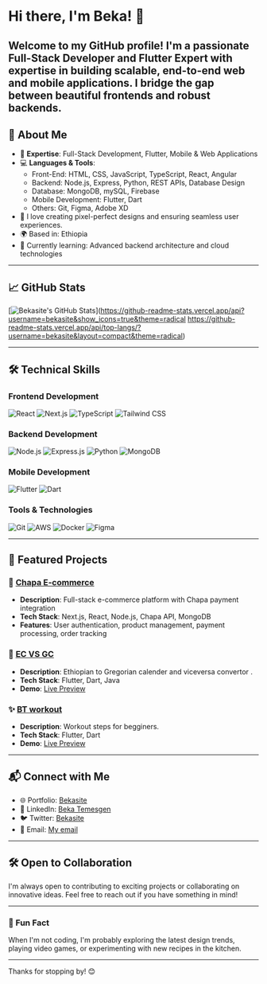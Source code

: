 # Hi there, I'm Beka! 👋

Welcome to my GitHub profile! I'm a passionate Full-Stack Developer and Flutter Expert with expertise in building scalable, end-to-end web and mobile applications. I bridge the gap between beautiful frontends and robust backends.
---

## 🚀 About Me

- 🌟 **Expertise**: Full-Stack Development, Flutter, Mobile & Web Applications
- 💻 **Languages & Tools**: 
  - Front-End: HTML, CSS, JavaScript, TypeScript, React, Angular
  - Backend: Node.js, Express, Python, REST APIs, Database Design
  - Database: MongoDB, mySQL, Firebase
  - Mobile Development: Flutter, Dart
  - Others: Git, Figma, Adobe XD
- 🎨 I love creating pixel-perfect designs and ensuring seamless user experiences.
- 🌍 Based in: Ethiopia
- 🌱 Currently learning: Advanced backend architecture and cloud technologies

---

## 📈 GitHub Stats

[![Bekasite's GitHub Stats](https://github-readme-stats.vercel.app/api?username=bekasite&show_icons=true&theme=radical)](https://github-readme-stats.vercel.app/api?username=bekasite&show_icons=true&theme=radical
https://github-readme-stats.vercel.app/api/top-langs/?username=bekasite&layout=compact&theme=radical)

---

## 🛠️ Technical Skills

### **Frontend Development**
![React](https://img.shields.io/badge/React-20232A?style=for-the-badge&logo=react&logoColor=61DAFB)
![Next.js](https://img.shields.io/badge/Next.js-000000?style=for-the-badge&logo=next.js&logoColor=white)
![TypeScript](https://img.shields.io/badge/TypeScript-007ACC?style=for-the-badge&logo=typescript&logoColor=white)
![Tailwind CSS](https://img.shields.io/badge/Tailwind_CSS-38B2AC?style=for-the-badge&logo=tailwind-css&logoColor=white)

### **Backend Development**
![Node.js](https://img.shields.io/badge/Node.js-339933?style=for-the-badge&logo=nodedotjs&logoColor=white)
![Express.js](https://img.shields.io/badge/Express.js-000000?style=for-the-badge&logo=express&logoColor=white)
![Python](https://img.shields.io/badge/Python-3776AB?style=for-the-badge&logo=python&logoColor=white)
![MongoDB](https://img.shields.io/badge/MongoDB-4EA94B?style=for-the-badge&logo=mongodb&logoColor=white)

### **Mobile Development**
![Flutter](https://img.shields.io/badge/Flutter-02569B?style=for-the-badge&logo=flutter&logoColor=white)
![Dart](https://img.shields.io/badge/Dart-0175C2?style=for-the-badge&logo=dart&logoColor=white)

### **Tools & Technologies**
![Git](https://img.shields.io/badge/Git-F05032?style=for-the-badge&logo=git&logoColor=white)
![AWS](https://img.shields.io/badge/AWS-232F3E?style=for-the-badge&logo=amazon-aws&logoColor=white)
![Docker](https://img.shields.io/badge/Docker-2496ED?style=for-the-badge&logo=docker&logoColor=white)
![Figma](https://img.shields.io/badge/Figma-F24E1E?style=for-the-badge&logo=figma&logoColor=white)

---

## 📂 Featured Projects

### 🛒 [Chapa E-commerce](https://github.com/bekasite/chapa-ecommerce)
- **Description**: Full-stack e-commerce platform with Chapa payment integration
- **Tech Stack**: Next.js, React, Node.js, Chapa API, MongoDB
- **Features**: User authentication, product management, payment processing, order tracking

### 🎯 [EC VS GC](#)
- **Description**: Ethiopian to Gregorian calender and viceversa convertor .
- **Tech Stack**: Flutter, Dart, Java
- **Demo**: [Live Preview](https://bekasite.netlify.app/Ec%20to%20gc.apk)

### ✨ [BT workout](#)
- **Description**: Workout steps for begginers.
- **Tech Stack**: Flutter, Dart
- **Demo**: [Live Preview](https://github.com/bekasite/Appstore/raw/refs/heads/main/BT-workout.apk?download=)

---

## 📬 Connect with Me

- 🌐 Portfolio: [Bekasite](https://beka-temesgen.netlify.app)
- 💼 LinkedIn: [Beka Temesgen](https://www.linkedin.com/in/beka-temesgen-214b59312)
- 🐦 Twitter: [Bekasite](https://x.com/Beka6724)
- 📧 Email: [My email](beka00499@gmail.com)

---

## 🛠️ Open to Collaboration

I'm always open to contributing to exciting projects or collaborating on innovative ideas. Feel free to reach out if you have something in mind!

---

### 🌟 Fun Fact

When I'm not coding, I'm probably exploring the latest design trends, playing video games, or experimenting with new recipes in the kitchen.

---

Thanks for stopping by! 😊
